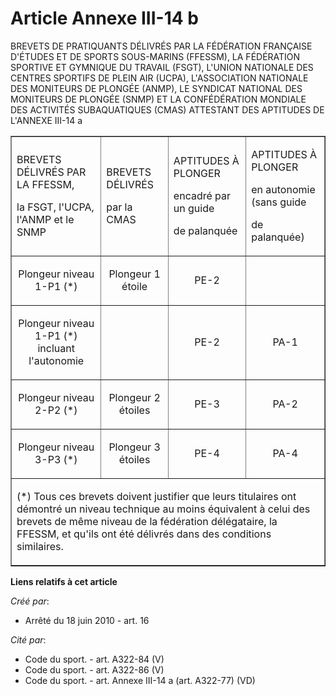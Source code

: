 # Article Annexe III-14 b

BREVETS DE PRATIQUANTS DÉLIVRÉS PAR LA FÉDÉRATION FRANÇAISE D'ÉTUDES ET DE SPORTS SOUS-MARINS (FFESSM), LA FÉDÉRATION
SPORTIVE ET GYMNIQUE DU TRAVAIL (FSGT), L'UNION NATIONALE DES CENTRES SPORTIFS DE PLEIN AIR (UCPA), L'ASSOCIATION NATIONALE
DES MONITEURS DE PLONGÉE (ANMP), LE SYNDICAT NATIONAL DES MONITEURS DE PLONGÉE (SNMP) ET LA CONFÉDÉRATION MONDIALE DES
ACTIVITÉS SUBAQUATIQUES (CMAS) ATTESTANT DES APTITUDES DE L'ANNEXE III-14 a

<table align="center" border="1" width="750">
  <tbody>
    <tr>
      <td>

BREVETS DÉLIVRÉS PAR LA FFESSM,

la FSGT, l'UCPA, l'ANMP et le SNMP 

</td>
      <td>

BREVETS DÉLIVRÉS

par la CMAS 

</td>
      <td>

APTITUDES À PLONGER

encadré par un guide

de palanquée 

</td>
      <td>

APTITUDES À PLONGER

en autonomie (sans guide

de palanquée) 

</td>
    </tr>
    <tr>
      <td align="center">

Plongeur niveau 1-P1 (*) 

</td>
      <td align="center">

Plongeur 1 étoile 

</td>
      <td align="center">

PE-2 

</td>
      <td align="center">
    </td></tr>
    <tr>
      <td align="center">

Plongeur niveau 1-P1 (*) incluant l'autonomie 

</td>
      <td align="center">
      </td><td align="center">

PE-2 

</td>
      <td align="center">

PA-1 

</td>
    </tr>
    <tr>
      <td align="center">

Plongeur niveau 2-P2 (*) 

</td>
      <td align="center">

Plongeur 2 étoiles 

</td>
      <td align="center">

PE-3 

</td>
      <td align="center">

PA-2 

</td>
    </tr>
    <tr>
      <td align="center">

Plongeur niveau 3-P3 (*) 

</td>
      <td align="center">

Plongeur 3 étoiles 

</td>
      <td align="center">

PE-4 

</td>
      <td align="center">

PA-4 

</td>
    </tr>
    <tr>
      <td colspan="4">

(*) Tous ces brevets doivent justifier que leurs titulaires ont démontré un niveau technique au moins équivalent à celui des
brevets de même niveau de la fédération délégataire, la FFESSM, et qu'ils ont été délivrés dans des conditions similaires.

</td>
    </tr>
  </tbody>
</table>

**Liens relatifs à cet article**

_Créé par_:

  - Arrêté du 18 juin 2010 - art. 16

_Cité par_:

  - Code du sport. - art. A322-84 (V)
  - Code du sport. - art. A322-86 (V)
  - Code du sport. - art. Annexe III-14 a (art. A322-77) (VD)
